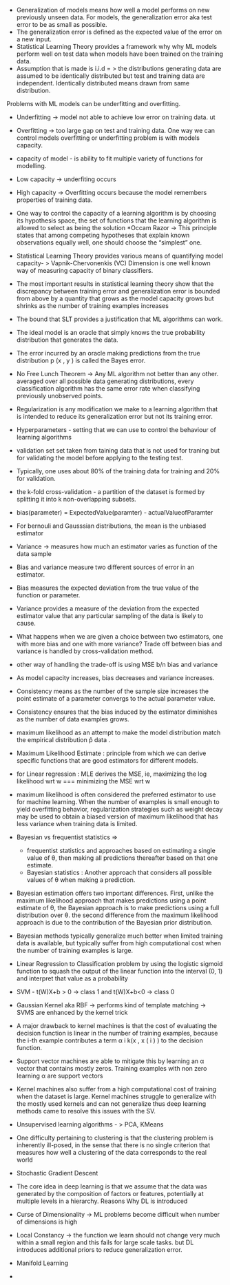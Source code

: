* Generalization of models means how well a model performs on new previously unseen data.
For models, the generalization error aka test error to be as small as possible.
* The generalization error is defined as the expected value of the error on a new input.
* Statistical Learning Theory provides a framework why why ML models perform well on test data when models have been
trained on the training data.
* Assumption that is made is i.i.d = > the distributions generating data are assumed to be identically distributed but
test and training data are independent. Identically distributed means drawn from same distribution.

Problems with ML models can be underfitting and overfitting.
* Underfitting -> model not able to achieve low error on training data. ut
* Overfitting -> too large gap on test and training data.
One way we can control models overfitting or underfitting problem is with models capacity.
*  capacity of model - is ability to fit multiple variety of functions for modelling.
* Low capacity -> underfiting occurs
* High capacity -> Overfitting occurs because the model remembers properties of training data.
* One way to control the capacity of a learning algorithm is by choosing its hypothesis space, the set of functions that
 the learning algorithm is allowed to select as being the solution
 *Occam Razor -> This principle states that among competing hypotheses that explain known observations equally well, one
should choose the “simplest” one.
* Statistical Learning Theory provides various means of quantifying model capacity- > Vapnik-Chervonenkis (VC) Dimension is one
well known way of measuring capacity of binary classifiers.
* The most important results in statistical learning theory show that the discrepancy between training error and
generalization error is bounded from above by a quantity that grows as the model capacity grows but
shrinks as the number of training examples increases
* The bound that SLT provides a justification that ML algorithms can work.
* The ideal model is an oracle that simply knows the true probability distribution  that generates the data.
* The error incurred by an oracle making predictions from the true distribution p (x , y ) is called the Bayes error.
* No Free Lunch Theorem -> Any ML algorithm not better than any other. averaged over all possible data generating
 distributions, every classification algorithm has the same error rate when classifying previously unobserved points.
* Regularization is any modification we make to a learning algorithm that is intended to reduce its generalization error but not its
training error.
* Hyperparameters - setting that we can use to control the behaviour of learning algorithms
* validation set set taken from taining data that is not used for traning but for validating the model before applying to
the testing test.
* Typically, one uses about 80% of the training data for training and 20% for validation.
* the k-fold cross-validation - a partition of the dataset is formed by splitting it into k non-overlapping subsets.
* bias(parameter) = ExpectedValue(paramter) - actualValueofParamter
* For bernouli and Gausssian distributions, the mean is the unbiased estimator
* Variance -> measures how much an estimator varies as function of the data sample
* Bias and variance measure two different sources of error in an estimator.
* Bias measures the expected deviation from the true value of the function or parameter.
* Variance provides a measure of the deviation from the expected estimator value that any particular sampling of the data is likely to cause.
* What happens when we are given a choice between two estimators, one with more bias and one with more variance?  Trade off between bias and variance is handled by cross-validation method.
* other way of handling the trade-off is using MSE b/n bias and variance
* As model capacity increases, bias decreases and variance increases.
* Consistency means as the number of the sample size increases the point estimate of a parameter convergs to the actual parameter value.
* Consistency ensures that the bias induced by the estimator diminishes as the number of data examples grows.
* maximum likelihood as an attempt to make the model distribution match the empirical distribution p̂ data .
* Maximum Likelihood Estimate : principle from which we can derive specific functions that are good estimators for different models.
* for Linear regression : MLE derives the MSE, ie, maximizing the log likelihood wrt w === minimizing the MSE wrt w
* maximum likelihood is often considered the preferred estimator to use for machine learning. When the number
of examples is small enough to yield overfitting behavior, regularization strategies
such as weight decay may be used to obtain a biased version of maximum likelihood
that has less variance when training data is limited.
* Bayesian vs frequentist statistics =>
    * frequentist statistics and approaches based on estimating a single value of θ, then making all predictions thereafter based on that one
estimate.
    * Bayesian statistics : Another approach  that considers all possible values of θ when making a prediction.
* Bayesian estimation offers two important differences. First, unlike the maximum likelihood approach that makes
predictions using a point estimate of θ, the Bayesian approach is to make predictions
using a full distribution over θ. the second difference from the maximum likelihood approach is due to the contribution of the Bayesian prior distribution.
* Bayesian methods typically generalize much better when limited training data is available, but typically suffer from high computational cost when the number of
training examples is large.
* Linear Regression to Classification problem by using the logistic sigmoid function to squash the output of the linear function into the
interval (0, 1) and interpret that value as a probability
* SVM - t(W)X+b > 0 -> class 1 and t(W)X+b<0 -> class 0
* Gaussian Kernel aka RBF ->  performs kind of template matching  -> SVMS are enhanced by the kernel trick
* A major drawback to kernel machines is that the cost of evaluating the decision function is linear in the number of training examples, because the i-th example
contributes a term α i k(x , x ( i ) ) to the decision function.
* Support vector machines are able to mitigate this by learning an α vector that contains mostly zeros. Training examples with non zero learning α are support vectors
* Kernel machines also suffer from a high computational cost of training when the dataset is large. Kernel machines struggle to generalize with the mostly used kernels and
can not generalize thus deep learning methods came to resolve this issues with the SV.
* Unsupervised learning algorithms - > PCA, KMeans
* One difficulty pertaining to clustering is that the clustering problem is inherently ill-posed, in the sense that
 there is no single criterion that measures how well a clustering of the data corresponds to the real world
* Stochastic Gradient Descent
* The core idea in deep learning is that we assume that the data was generated by the composition of factors or features, potentially at multiple levels in a hierarchy.
Reasons Why DL is introduced

* Curse of Dimensionality -> ML problems become difficult when number of dimensions is high
* Local Constancy -> the function we learn should not change very much within a small region and this fails for large scale tasks. but DL introduces additional
priors to reduce generalization error.
* Manifold Learning
*
